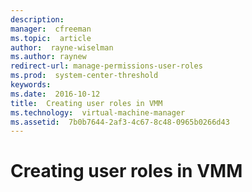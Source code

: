 ```yaml
---
description:  
manager:  cfreeman
ms.topic:  article
author:  rayne-wiselman
ms.author: raynew
redirect-url: manage-permissions-user-roles
ms.prod:  system-center-threshold
keywords:  
ms.date:  2016-10-12
title:  Creating user roles in VMM
ms.technology:  virtual-machine-manager
ms.assetid:  7b0b7644-2af3-4c67-8c48-0965b0266d43
---
```


# Creating user roles in VMM
